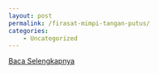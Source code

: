 ```yaml
---
layout: post
permalink: /firasat-mimpi-tangan-putus/
categories:
    - Uncategorized
---
```


[Baca Selengkapnya](/07)